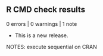 ## R CMD check results

0 errors | 0 warnings | 1 note

* This is a new release.

NOTES: execute sequential on CRAN
